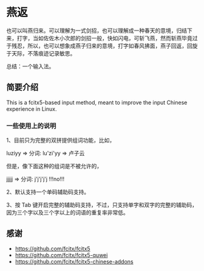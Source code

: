 # 燕返

也可以叫燕归来。可以理解为一式剑招，也可以理解成一种春天的意境，归结下来，打字，当如佐佐木小次郎的剑招一般，快如闪电，可斩飞燕，然而斩燕毕竟过于残忍，所以，也可以想象成燕子归来的意境，打字如春风拂面，燕子回返，回旋于天际，不落痕迹记录敏思。

总结：一个输入法。

## 简要介绍

This is a fcitx5-based input method, meant to improve the input Chinese experience in Linux.

### 一些使用上的说明

1、目前只为完整的双拼提供组词功能，比如，

luziyy => 分词: lu'zi'yy => 卢子云

但是，像下面这种的组词是不被允许的，

jjjjj => 分词: j'j'j'j'j !!!no!!!

2、默认支持一个单码辅助码支持。

3、按 Tab 键开启完整的辅助码支持，不过，只支持单字和双字的完整的辅助码，因为三个字以及三个字以上的词语的重复率非常低。

## 感谢

- <https://github.com/fcitx/fcitx5>
- <https://github.com/fcitx/fcitx5-quwei>
- <https://github.com/fcitx/fcitx5-chinese-addons>


